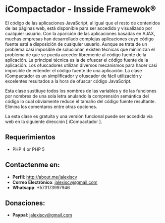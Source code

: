 # iCompactador - Insside Framewok®
El código de las aplicaciones JavaScript, al igual que el resto de contenidos de las páginas web, está disponible para ser accedido y visualizado por cualquier usuario. Con la aparición de las aplicaciones basadas en AJAX, muchas empresas han desarrollado complejas aplicaciones cuyo código fuente está a disposición de cualquier usuario. Aunque se trata de un problema casi imposible de solucionar, existen técnicas que minimizan el problema de que se pueda acceder libremente al código fuente de la aplicación. La principal técnica es la de ofuscar el código fuente de la aplicación. Los ofuscadores utilizan diversos mecanismos para hacer casi imposible de entender el código fuente de una aplicación. La clase iCompactador es un simplificador y ofuscador de fácil utilización y excelentes resultados a la hora de ofuscar código JavaScript. 

Esta clase sustituye todos los nombres de las variables y de las funciones por nombres de una sola letra anulando la comprensión semántica del código lo cual obviamente reduce el tamaño del código fuente resultante. Elimina los comentaros entre otras opciones. 

La esta clase es gratuita y una versión funcional puede ser accedida vía web en la siguiente dirección [ iCompactador ]. 

## Requerimientos
* PHP 4 or PHP 5

## Contactenme en:
* **Perfil**: http://about.me/jalexiscv
* **Correo Electrónico**: jalexiscv@gmail.com
* **Whatsapp**: +573173997946

## Donaciones:
* **Paypal**: jalexiscv@gmail.com
